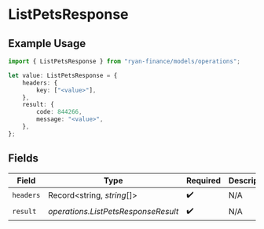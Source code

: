 # ListPetsResponse

## Example Usage

```typescript
import { ListPetsResponse } from "ryan-finance/models/operations";

let value: ListPetsResponse = {
    headers: {
        key: ["<value>"],
    },
    result: {
        code: 844266,
        message: "<value>",
    },
};
```

## Fields

| Field                               | Type                                | Required                            | Description                         |
| ----------------------------------- | ----------------------------------- | ----------------------------------- | ----------------------------------- |
| `headers`                           | Record<string, *string*[]>          | :heavy_check_mark:                  | N/A                                 |
| `result`                            | *operations.ListPetsResponseResult* | :heavy_check_mark:                  | N/A                                 |